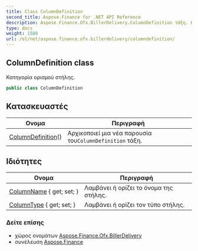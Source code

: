 ```yaml
---
title: Class ColumnDefinition
second_title: Aspose.Finance for .NET API Reference
description: Aspose.Finance.Ofx.BillerDelivery.ColumnDefinition τάξη. Κατηγορία ορισμού στήλης.
type: docs
weight: 1580
url: /el/net/aspose.finance.ofx.billerdelivery/columndefinition/
---
```

## ColumnDefinition class

Κατηγορία ορισμού στήλης.

```csharp
public class ColumnDefinition
```

## Κατασκευαστές

| Ονομα | Περιγραφή |
| --- | --- |
| [ColumnDefinition](columndefinition/)() | Αρχικοποιεί μια νέα παρουσία του`ColumnDefinition` τάξη. |

## Ιδιότητες

| Ονομα | Περιγραφή |
| --- | --- |
| [ColumnName](../../aspose.finance.ofx.billerdelivery/columndefinition/columnname/) { get; set; } | Λαμβάνει ή ορίζει το όνομα της στήλης. |
| [ColumnType](../../aspose.finance.ofx.billerdelivery/columndefinition/columntype/) { get; set; } | Λαμβάνει ή ορίζει τον τύπο στήλης. |

### Δείτε επίσης

* χώρος ονομάτων [Aspose.Finance.Ofx.BillerDelivery](../../aspose.finance.ofx.billerdelivery/)
* συνέλευση [Aspose.Finance](../../)


